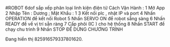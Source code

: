 #ROBOT 6dof sắp xếp phân loại linh kiện điện tử
Cách Vận Hành :
1 Mở App 
2 Nhập Tên : Dương ; Mật Khẩu : 1
3 Kết nối plc , nhật IP và port 
4 Nhấn OPERATION để kết nối Robot 
5 Nhấn SERVO ON để robot sẵng sàng 
6 Nhấn READY để về vị trí sẵn ràng 
7 Cấp phôi (IC ) cho hệ thống 
8 Nhấn START để chạy chu trình 
9 Nhấn STOP ĐỂ DỪNG CHƯƠNG TRÌNH 

Đang hiển thị 825916579337801620.
